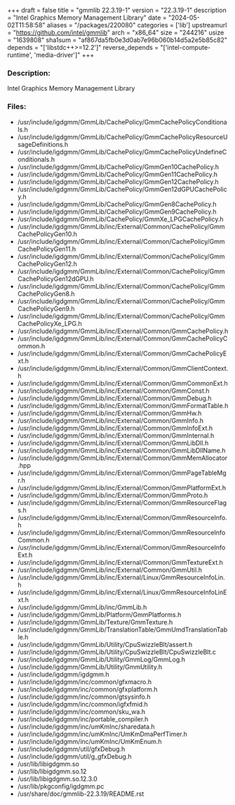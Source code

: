 +++
draft = false
title = "gmmlib 22.3.19-1"
version = "22.3.19-1"
description = "Intel Graphics Memory Management Library"
date = "2024-05-02T11:58:58"
aliases = "/packages/220080"
categories = ['lib']
upstreamurl = "https://github.com/intel/gmmlib"
arch = "x86_64"
size = "244216"
usize = "1639808"
sha1sum = "af867da5fb0e3d0ab7e96b060b14d5a2e5b85c82"
depends = "['libstdc++>=12.2']"
reverse_depends = "['intel-compute-runtime', 'media-driver']"
+++
### Description: 
Intel Graphics Memory Management Library

### Files: 
* /usr/include/igdgmm/GmmLib/CachePolicy/GmmCachePolicyConditionals.h
* /usr/include/igdgmm/GmmLib/CachePolicy/GmmCachePolicyResourceUsageDefinitions.h
* /usr/include/igdgmm/GmmLib/CachePolicy/GmmCachePolicyUndefineConditionals.h
* /usr/include/igdgmm/GmmLib/CachePolicy/GmmGen10CachePolicy.h
* /usr/include/igdgmm/GmmLib/CachePolicy/GmmGen11CachePolicy.h
* /usr/include/igdgmm/GmmLib/CachePolicy/GmmGen12CachePolicy.h
* /usr/include/igdgmm/GmmLib/CachePolicy/GmmGen12dGPUCachePolicy.h
* /usr/include/igdgmm/GmmLib/CachePolicy/GmmGen8CachePolicy.h
* /usr/include/igdgmm/GmmLib/CachePolicy/GmmGen9CachePolicy.h
* /usr/include/igdgmm/GmmLib/CachePolicy/GmmXe_LPGCachePolicy.h
* /usr/include/igdgmm/GmmLib/inc/External/Common/CachePolicy/GmmCachePolicyGen10.h
* /usr/include/igdgmm/GmmLib/inc/External/Common/CachePolicy/GmmCachePolicyGen11.h
* /usr/include/igdgmm/GmmLib/inc/External/Common/CachePolicy/GmmCachePolicyGen12.h
* /usr/include/igdgmm/GmmLib/inc/External/Common/CachePolicy/GmmCachePolicyGen12dGPU.h
* /usr/include/igdgmm/GmmLib/inc/External/Common/CachePolicy/GmmCachePolicyGen8.h
* /usr/include/igdgmm/GmmLib/inc/External/Common/CachePolicy/GmmCachePolicyGen9.h
* /usr/include/igdgmm/GmmLib/inc/External/Common/CachePolicy/GmmCachePolicyXe_LPG.h
* /usr/include/igdgmm/GmmLib/inc/External/Common/GmmCachePolicy.h
* /usr/include/igdgmm/GmmLib/inc/External/Common/GmmCachePolicyCommon.h
* /usr/include/igdgmm/GmmLib/inc/External/Common/GmmCachePolicyExt.h
* /usr/include/igdgmm/GmmLib/inc/External/Common/GmmClientContext.h
* /usr/include/igdgmm/GmmLib/inc/External/Common/GmmCommonExt.h
* /usr/include/igdgmm/GmmLib/inc/External/Common/GmmConst.h
* /usr/include/igdgmm/GmmLib/inc/External/Common/GmmDebug.h
* /usr/include/igdgmm/GmmLib/inc/External/Common/GmmFormatTable.h
* /usr/include/igdgmm/GmmLib/inc/External/Common/GmmHw.h
* /usr/include/igdgmm/GmmLib/inc/External/Common/GmmInfo.h
* /usr/include/igdgmm/GmmLib/inc/External/Common/GmmInfoExt.h
* /usr/include/igdgmm/GmmLib/inc/External/Common/GmmInternal.h
* /usr/include/igdgmm/GmmLib/inc/External/Common/GmmLibDll.h
* /usr/include/igdgmm/GmmLib/inc/External/Common/GmmLibDllName.h
* /usr/include/igdgmm/GmmLib/inc/External/Common/GmmMemAllocator.hpp
* /usr/include/igdgmm/GmmLib/inc/External/Common/GmmPageTableMgr.h
* /usr/include/igdgmm/GmmLib/inc/External/Common/GmmPlatformExt.h
* /usr/include/igdgmm/GmmLib/inc/External/Common/GmmProto.h
* /usr/include/igdgmm/GmmLib/inc/External/Common/GmmResourceFlags.h
* /usr/include/igdgmm/GmmLib/inc/External/Common/GmmResourceInfo.h
* /usr/include/igdgmm/GmmLib/inc/External/Common/GmmResourceInfoCommon.h
* /usr/include/igdgmm/GmmLib/inc/External/Common/GmmResourceInfoExt.h
* /usr/include/igdgmm/GmmLib/inc/External/Common/GmmTextureExt.h
* /usr/include/igdgmm/GmmLib/inc/External/Common/GmmUtil.h
* /usr/include/igdgmm/GmmLib/inc/External/Linux/GmmResourceInfoLin.h
* /usr/include/igdgmm/GmmLib/inc/External/Linux/GmmResourceInfoLinExt.h
* /usr/include/igdgmm/GmmLib/inc/GmmLib.h
* /usr/include/igdgmm/GmmLib/Platform/GmmPlatforms.h
* /usr/include/igdgmm/GmmLib/Texture/GmmTexture.h
* /usr/include/igdgmm/GmmLib/TranslationTable/GmmUmdTranslationTable.h
* /usr/include/igdgmm/GmmLib/Utility/CpuSwizzleBlt/assert.h
* /usr/include/igdgmm/GmmLib/Utility/CpuSwizzleBlt/CpuSwizzleBlt.c
* /usr/include/igdgmm/GmmLib/Utility/GmmLog/GmmLog.h
* /usr/include/igdgmm/GmmLib/Utility/GmmUtility.h
* /usr/include/igdgmm/igdgmm.h
* /usr/include/igdgmm/inc/common/gfxmacro.h
* /usr/include/igdgmm/inc/common/gfxplatform.h
* /usr/include/igdgmm/inc/common/gtsysinfo.h
* /usr/include/igdgmm/inc/common/igfxfmid.h
* /usr/include/igdgmm/inc/common/sku_wa.h
* /usr/include/igdgmm/inc/portable_compiler.h
* /usr/include/igdgmm/inc/umKmInc/sharedata.h
* /usr/include/igdgmm/inc/umKmInc/UmKmDmaPerfTimer.h
* /usr/include/igdgmm/inc/umKmInc/UmKmEnum.h
* /usr/include/igdgmm/util/gfxDebug.h
* /usr/include/igdgmm/util/g_gfxDebug.h
* /usr/lib/libigdgmm.so
* /usr/lib/libigdgmm.so.12
* /usr/lib/libigdgmm.so.12.3.0
* /usr/lib/pkgconfig/igdgmm.pc
* /usr/share/doc/gmmlib-22.3.19/README.rst
